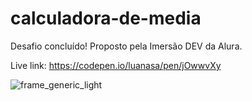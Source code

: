 # calculadora-de-media

Desafio concluído! Proposto pela Imersão DEV da Alura. 

Live link: https://codepen.io/luanasa/pen/jOwwvXy

![frame_generic_light](https://github.com/luanasa/calculadora-de-media/assets/38231334/75713ab4-7ea4-4a4a-858d-3503ec426ea1)
